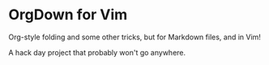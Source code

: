 # OrgDown for Vim

Org-style folding and some other tricks, but for Markdown files, and in Vim!

A hack day project that probably won't go anywhere.
